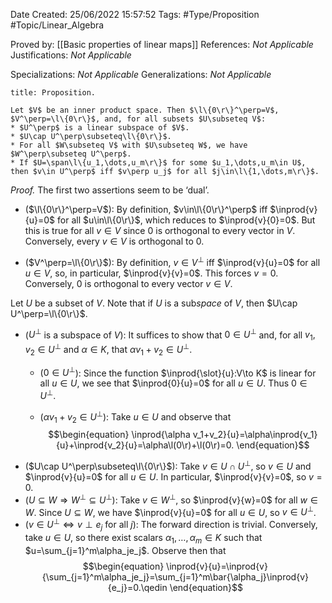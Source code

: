 <div class="topSpace"></div>

Date Created: 25/06/2022 15:57:52
Tags: #Type/Proposition #Topic/Linear_Algebra

Proved by: [[Basic properties of linear maps]]
References: <i>Not Applicable</i>
Justifications: <i>Not Applicable</i>

Specializations: <i>Not Applicable</i>
Generalizations: <i>Not Applicable</i>

``` ad-Proposition
title: Proposition.

Let $V$ be an inner product space. Then $\l\{0\r\}^\perp=V$, $V^\perp=\l\{0\r\}$, and, for all subsets $U\subseteq V$:
* $U^\perp$ is a linear subspace of $V$.
* $U\cap U^\perp\subseteq\l\{0\r\}$.
* For all $W\subseteq V$ with $U\subseteq W$, we have $W^\perp\subseteq U^\perp$.
* If $U=\span\l\{u_1,\dots,u_m\r\}$ for some $u_1,\dots,u_m\in U$, then $v\in U^\perp$ iff $v\perp u_j$ for all $j\in\l\{1,\dots,m\r\}$.

```

<i>Proof.</i> The first two assertions seem to be ‘dual$\textrm{'}$.
* ($\l\{0\r\}^\perp=V$): By definition, $v\in\l\{0\r\}^\perp$ iff $\inprod{v}{u}=0$ for all $u\in\l\{0\r\}$, which reduces to $\inprod{v}{0}=0$. But this is true for all $v\in V$ since $0$ is orthogonal to every vector in $V$. Conversely, every $v\in V$ is orthogonal to $0$.

* ($V^\perp=\l\{0\r\}$): By definition, $v\in V^\perp$ iff $\inprod{v}{u}=0$ for all $u\in V$, so, in particular, $\inprod{v}{v}=0$. This forces $v=0$. Conversely, $0$ is orthogonal to every vector $v\in V$.

Let $U$ be a subset of $V$. Note that if $U$ is a sub<i>space</i> of $V$, then $U\cap U^\perp=\l\{0\r\}$.
* ($U^\perp$ is a subspace of $V$): It suffices to show that $0\in U^\perp$ and, for all $v_1,v_2\in U^\perp$ and $\alpha\in K$, that $\alpha v_1+v_2\in U^\perp$.
    * ($0\in U^\perp$): Since the function $\inprod{\slot}{u}:V\to K$ is linear for all $u\in U$, we see that $\inprod{0}{u}=0$ for all $u\in U$. Thus $0\in U^\perp$.

    * ($\alpha v_1+v_2\in U^\perp$): Take $u\in U$ and observe that
    $$\begin{equation}
        \inprod{\alpha v_1+v_2}{u}=\alpha\inprod{v_1}{u}+\inprod{v_2}{u}=\alpha\l(0\r)+\l(0\r)=0.
    \end{equation}$$
* ($U\cap U^\perp\subseteq\l\{0\r\}$): Take $v\in U\cap U^\perp$, so $v\in U$ and $\inprod{v}{u}=0$ for all $u\in U$. In particular, $\inprod{v}{v}=0$, so $v=0$.
* ($U\subseteq W\Rightarrow W^\perp\subseteq U^\perp$): Take $v\in W^\perp$, so $\inprod{v}{w}=0$ for all $w\in W$. Since $U\subseteq W$, we have $\inprod{v}{u}=0$ for all $u\in U$, so $v\in U^\perp$.
* ($v\in U^\perp\Leftrightarrow v\perp e_j$ for all $j$): The forward direction is trivial. Conversely, take $u\in U$, so there exist scalars $\alpha_1,\dots,\alpha_m\in K$ such that $u=\sum_{j=1}^m\alpha_je_j$. Observe then that
$$\begin{equation}
    \inprod{v}{u}=\inprod{v}{\sum_{j=1}^m\alpha_je_j}=\sum_{j=1}^m\bar{\alpha_j}\inprod{v}{e_j}=0.\qedin
\end{equation}$$
